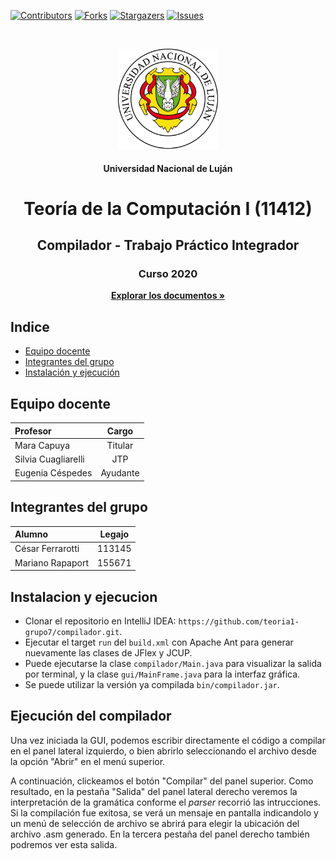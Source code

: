 [![Contributors][contributors-shield]][contributors-url]
[![Forks][forks-shield]][forks-url]
[![Stargazers][stars-shield]][stars-url]
[![Issues][issues-shield]][issues-url]
<!-- PROJECT LOGO -->
<br />
<p align="center">
  <a href="https://github.com/teoria1-grupo7"><img src="src/gui/unlu.png" alt="Logo" width="160" height="160"></a>
  <h4 align="center">Universidad Nacional de Luján</h4>
  <h1 align="center">Teoría de la Computación I (11412)</h1>
  <h2 align="center">Compilador - Trabajo Práctico Integrador</h2>  
  <h3 align="center">Curso 2020</h3>
  <p align="center"><a href="https://github.com/teoria1-grupo7"><strong>Explorar los documentos »</strong></a></p>
</p>



<!-- INDICE -->
## Indice
* [Equipo docente](#equipo-docente)
* [Integrantes del grupo](#integrantes-del-grupo)
* [Instalación y ejecución](#instalacion-y-ejecucion)



<!-- DOCENTES -->
## Equipo docente
| Profesor  | Cargo  |
| :------------ |:---------------:|
| Mara Capuya      | Titular |
| Silvia Cuagliarelli      | JTP        |
| Eugenia Céspedes | Ayudante        |



<!-- INTEGRANTES -->
## Integrantes del grupo
| Alumno  | Legajo  |
| :------------ |:---------------:|
| César Ferrarotti      | 113145 |
| Mariano Rapaport | 155671        |



<!-- INSTALACION -->
## Instalacion y ejecucion
 * Clonar el repositorio en IntelliJ IDEA: `https://github.com/teoria1-grupo7/compilador.git`.
 * Ejecutar el target `run` del `build.xml` con Apache Ant para generar nuevamente las clases de JFlex y JCUP.
 * Puede ejecutarse la clase `compilador/Main.java` para visualizar la salida por terminal, y la clase `gui/MainFrame.java` para la interfaz gráfica.
 * Se puede utilizar la versión ya compilada `bin/compilador.jar`.
 
 ## Ejecución del compilador
Una vez iniciada la GUI, podemos escribir directamente el código a compilar en el panel lateral
izquierdo, o bien abrirlo seleccionando el archivo desde la opción "Abrir" en el menú superior. 

A continuación, clickeamos el botón "Compilar" del panel superior. Como resultado, en la pestaña "Salida"
del panel lateral derecho veremos la interpretación de la gramática conforme el _parser_ recorrió las intrucciones.
Si la compilación fue exitosa, se verá un mensaje en pantalla indicandolo y un menú de selección de archivo
se abrirá para elegir la ubicación del archivo .asm generado. En la tercera pestaña del panel derecho
también podremos ver esta salida. 
 
 <!-- MARKDOWN LINKS & IMAGES -->
 <!-- https://www.markdownguide.org/basic-syntax/#reference-style-links -->
 [contributors-shield]: https://img.shields.io/github/contributors/teoria1-grupo7/compilador.svg?style=flat-square
 [contributors-url]: https://github.com/teoria1-grupo7/compilador/graphs/contributors
 [forks-shield]: https://img.shields.io/github/forks/teoria1-grupo7/compilador.svg?style=flat-square
 [forks-url]: https://github.com/teoria1-grupo7/compilador/network/members
 [stars-shield]: https://img.shields.io/github/stars/teoria1-grupo7/compilador.svg?style=flat-square
 [stars-url]: https://github.com/teoria1-grupo7/compilador/stargazers
 [issues-shield]: https://img.shields.io/github/issues/teoria1-grupo7/compilador.svg?style=flat-square
 [issues-url]: https://github.com/teoria1-grupo7/compilador/issues
 